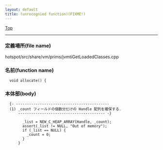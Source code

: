 ```yaml
---
layout: default
title: (unrecognied function)(FIXME!)
---
```

[Top](../index.html)

--- 
### 定義場所(file name)
hotspot/src/share/vm/prims/jvmtiGetLoadedClasses.cpp

### 名前(function name)
```
  void allocate() {
```

### 本体部(body)
```
  {- -------------------------------------------
  (1) _count フィールドの個数分だけの Handle 配列を確保する.
      ---------------------------------------- -}

	    _list = NEW_C_HEAP_ARRAY(Handle, _count);
	    assert(_list != NULL, "Out of memory");
	    if (_list == NULL) {
	      _count = 0;
	    }
	  }
	
```


